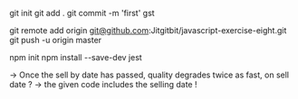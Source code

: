 git init
git add .
git commit -m 'first'
gst

git remote add origin git@github.com:Jitgitbit/javascript-exercise-eight.git
git push -u origin master

npm init
npm install --save-dev jest


-> Once the sell by date has passed, quality degrades twice as fast, on sell date ?  -> the given code includes the selling date !